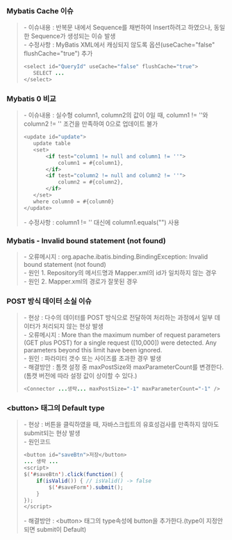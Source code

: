 ### Mybatis Cache 이슈
>   \- 이슈내용 : 반복문 내에서 Sequence를 채번하여 Insert하려고 하였으나, 동일한 Sequence가 생성되는 이슈 발생   
>   \- 수정사항 : MyBatis XML에서 캐싱되지 않도록 옵션(useCache="false" flushCache="true") 추가   
>    ```java
>    <select id="QueryId" useCache="false" flushCache="true">
>       SELECT ...
>    </select>



### Mybatis 0 비교
>   \- 이슈내용 : 실수형 column1, column2의 값이 0일 때, column1 != ''와 column2 != '' 조건을 만족하여 0으로 업데이트 불가   
>    ```java
>    <update id="update">
>       update table
>       <set>
>           <if test="column1 != null and column1 != ''">
>               column1 = #{column1},
>           </if>
>           <if test="column2 != null and column2 != ''">
>               column2 = #{column2},
>           </if>
>       </set>
>       where column0 = #{column0}
>   </update>
>    ```
>   \- 수정사항 :  column1 != '' 대신에 column1.equals("") 사용 



### Mybatis - Invalid bound statement (not found)
>   \- 오류메시지 : org.apache.ibatis.binding.BindingException: Invalid bound statement (not found)   
>   \- 원인 1.  Repository의 메서드명과 Mapper.xml의 id가 일치하지 않는 경우  
>   \- 원인 2.  Mapper.xml의 경로가 잘못된 경우   



### POST 방식 데이터 소실 이슈   
>   \- 현상 : 다수의 데이터를 POST 방식으로 전달하여 처리하는 과정에서 일부 데이터가 처리되지 않는 현상 발생   
>   \- 오류메시지 : More than the maximum number of request parameters (GET plus POST) for a single request ([10,000]) were detected. Any parameters beyond this limit have been ignored.   
>   \- 원인 : 파라미터 갯수 또는 사이즈를 초과한 경우 발생   
>   \- 해결방안 : 톰캣 설정 중 maxPostSize와 maxParameterCount를 변경한다.(톰캣 버전에 따라 설정 값이 상이할 수 있다.)   
>    ```java
>    <Connector ...생략... maxPostSize="-1" maxParameterCount="-1" />
>    ```



### \<button> 태그의 Default type   
>   \- 현상 : 버튼을 클릭하였을 때, 자바스크립트의 유효성검사를 만족하지 않아도 submit되는 현상 발생      
>   \- 원인코드   
>   ```java
>   <button id="saveBtn">저장</button>   
>   ... 생략 ...     
>   <script>   
>   $('#saveBtn').click(function() {   
>       if(isValid()) { // isValid() -> false     
>           $('#saveForm').submit();   
>       }   
>   });   
>   </script>     
>   ```
>   \- 해결방안 : \<button> 태그의 type속성에 button을 추가한다.(type이 지정안되면 submit이 Default)   
